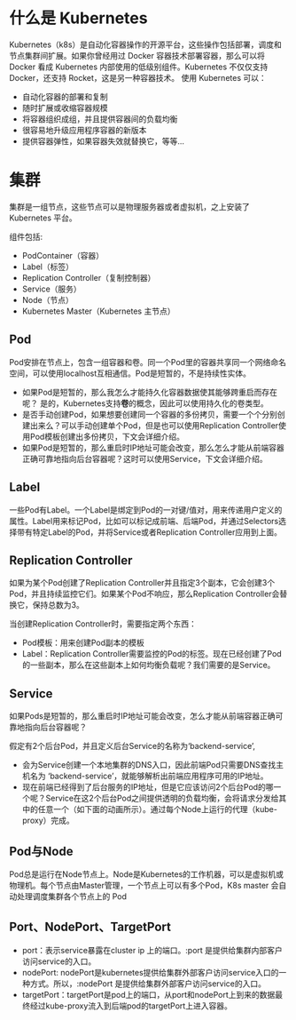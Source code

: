 # 什么是 Kubernetes

Kubernetes（k8s）是自动化容器操作的开源平台，这些操作包括部署，调度和节点集群间扩展。如果你曾经用过 Docker 容器技术部署容器，那么可以将 Docker 看成 Kubernetes 内部使用的低级别组件。Kubernetes 不仅仅支持 Docker，还支持 Rocket，这是另一种容器技术。 使用 Kubernetes 可以：

- 自动化容器的部署和复制
- 随时扩展或收缩容器规模
- 将容器组织成组，并且提供容器间的负载均衡
- 很容易地升级应用程序容器的新版本
- 提供容器弹性，如果容器失效就替换它，等等...

# 集群

集群是一组节点，这些节点可以是物理服务器或者虚拟机，之上安装了 Kubernetes 平台。

组件包括:

- PodContainer（容器）
- Label（标签）
- Replication Controller（复制控制器）
- Service（服务）
- Node（节点）
- Kubernetes Master（Kubernetes 主节点）

## Pod

Pod安排在节点上，包含一组容器和卷。同一个Pod里的容器共享同一个网络命名空间，可以使用localhost互相通信。Pod是短暂的，不是持续性实体。

- 如果Pod是短暂的，那么我怎么才能持久化容器数据使其能够跨重启而存在呢？ 是的，Kubernetes支持**卷**的概念，因此可以使用持久化的卷类型。
- 是否手动创建Pod，如果想要创建同一个容器的多份拷贝，需要一个个分别创建出来么？可以手动创建单个Pod，但是也可以使用Replication Controller使用Pod模板创建出多份拷贝，下文会详细介绍。
- 如果Pod是短暂的，那么重启时IP地址可能会改变，那么怎么才能从前端容器正确可靠地指向后台容器呢？这时可以使用Service，下文会详细介绍。

## Label

一些Pod有Label。一个Label是绑定到Pod的一对键/值对，用来传递用户定义的属性。Label用来标记Pod，比如可以标记成前端、后端Pod，并通过Selectors选择带有特定Label的Pod，并将Service或者Replication Controller应用到上面。

## Replication Controller

如果为某个Pod创建了Replication Controller并且指定3个副本，它会创建3个Pod，并且持续监控它们。如果某个Pod不响应，那么Replication Controller会替换它，保持总数为3。

当创建Replication Controller时，需要指定两个东西：

- Pod模板：用来创建Pod副本的模板
- Label：Replication Controller需要监控的Pod的标签。现在已经创建了Pod的一些副本，那么在这些副本上如何均衡负载呢？我们需要的是Service。

## Service

如果Pods是短暂的，那么重启时IP地址可能会改变，怎么才能从前端容器正确可靠地指向后台容器呢？

假定有2个后台Pod，并且定义后台Service的名称为‘backend-service’,

- 会为Service创建一个本地集群的DNS入口，因此前端Pod只需要DNS查找主机名为 ‘backend-service’，就能够解析出前端应用程序可用的IP地址。
- 现在前端已经得到了后台服务的IP地址，但是它应该访问2个后台Pod的哪一个呢？Service在这2个后台Pod之间提供透明的负载均衡，会将请求分发给其中的任意一个（如下面的动画所示）。通过每个Node上运行的代理（kube-proxy）完成。

## Pod与Node

Pod总是运行在Node节点上。Node是Kubernetes的工作机器，可以是虚拟机或物理机。每个节点由Master管理，一个节点上可以有多个Pod，K8s master 会自动处理调度集群各个节点上的 Pod

## Port、NodePort、TargetPort

- port：表示service暴露在cluster ip 上的端口。<clusterIp>:port 是提供给集群内部客户访问service的入口。
- nodePort: nodePort是kubernetes提供给集群外部客户访问service入口的一种方式。所以，<nodeIP>:nodePort 是提供给集群外部客户访问service的入口。
- targetPort：targetPort是pod上的端口，从port和nodePort上到来的数据最终经过kube-proxy流入到后端pod的targetPort上进入容器。